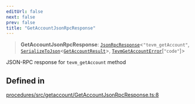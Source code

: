 ```yaml
---
editUrl: false
next: false
prev: false
title: "GetAccountJsonRpcResponse"
---
```


> **GetAccountJsonRpcResponse**: [`JsonRpcResponse`](/reference/tevm/jsonrpc/type-aliases/jsonrpcresponse/)\<`"tevm_getAccount"`, [`SerializeToJson`](/reference/tevm/procedures/type-aliases/serializetojson/)\<[`GetAccountResult`](/reference/tevm/actions/type-aliases/getaccountresult/)\>, [`TevmGetAccountError`](/reference/tevm/actions/type-aliases/tevmgetaccounterror/)\[`"code"`\]\>

JSON-RPC response for `tevm_getAccount` method

## Defined in

[procedures/src/getaccount/GetAccountJsonRpcResponse.ts:8](https://github.com/evmts/tevm-monorepo/blob/main/packages/procedures/src/getaccount/GetAccountJsonRpcResponse.ts#L8)
